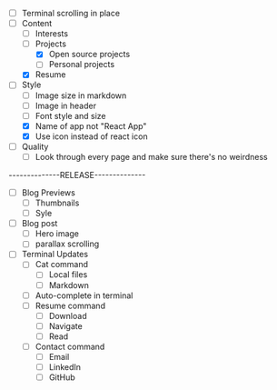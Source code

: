 - [ ] Terminal scrolling in place
- [ ] Content
  - [ ] Interests
  - [ ] Projects
    - [x] Open source projects
    - [ ] Personal projects
  - [x] Resume
- [ ] Style
  - [ ] Image size in markdown
  - [ ] Image in header
  - [ ] Font style and size
  - [x] Name of app not "React App"
  - [x] Use icon instead of react icon
- [ ] Quality
  - [ ] Look through every page and make sure there's no weirdness

--------------RELEASE--------------

- [ ] Blog Previews
  - [ ] Thumbnails
  - [ ] Syle
- [ ] Blog post
  - [ ] Hero image
  - [ ] parallax scrolling
- [ ] Terminal Updates
  - [ ] Cat command
    - [ ] Local files
    - [ ] Markdown  
  - [ ] Auto-complete in terminal
  - [ ] Resume command
    - [ ] Download
    - [ ] Navigate
    - [ ] Read
  - [ ] Contact command
    - [ ] Email
    - [ ] LinkedIn
    - [ ] GitHub
